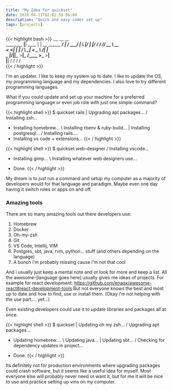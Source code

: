 ```yaml
---
title: "My Idea for quickset"
date: 2020-04-11T02:02:58-06:00
description: "Quick and easy coder set up"
tags: [projects]
---
```



{{< highlight bash >}}
             .__        __                   __   
  ________ __|__| ____ |  | __  ______ _____/  |_ 
 / ____/  |  \  |/ ___\|  |/ / /  ___// __ \   __\
< <_|  |  |  /  \  \___|    <  \___ \\  ___/|  |  
 \__   |____/|__|\___  >__|_ \/____  >\___  >__|  
    |__|             \/     \/     \/     \/      
{{< / highlight >}}

I'm an updater.  I like to keep my system up to date.  I like to update the OS, my programming language and my dependencies.  I also love to try different programming languages.

What if you could update and set up your machine for a preferred programming language or even job role with just one simple command?

{{< highlight shell >}}
$ quickset rails
| Upgrading apt packages...
/ Installing zsh...
- Installing homebrew...
\ Installing rbenv & ruby-build...
| Installing postgresql...
/ Installing rails....
- Installing vs code + extensions...
{{< / highlight >}}

{{< highlight shell >}}
$ quickset web-designer
/ Installing vscode...
- Installing gimp...
\ Installing whatever web designers use...
* Done.
{{< / highlight >}}

My dream is to just run a command and setup my computer as a majority of developers would for that language and paradigm.  Maybe even one day having it switch roles or apps on and off.

### Amazing tools

There are so many amazing tools out there developers use:

1. Homebrew
2. Docker
3. Oh-my-zsh
4. Git
5. VS Code, Intellij, VIM
6. Postgres, sbt, java, rvm, python... stuff (and others depending on the language)
6. A bunch i'm probably missing cause i'm not that cool

And i usually just keep a mental note and or look for more and keep a list.  All the awesome-[language goes here] usually gives me ideas of projects. For example for react development: https://github.com/enaqx/awesome-react#react-development-tools  But not everyone knows the best and most up to date and how to find, use or install them.  (Okay i'm not helping with the use part.... yet...)

Even existing developers could use it to update libraries and packages all at once.

{{< highlight shell >}}
$ quickset
| Updating oh my zsh...
/ Upgrading apt packages...
- Updating homebrew....
\ Updating java...
| Updating sbt...
/ Checking for dependency updates in project...
* Done.
{{< / highlight >}}

Its definitely not for production environments where upgrading packages could crash software, but it seems like a useful idea for myself.  Most everyone else will probably never need or want it, but for me it will be nice to use and practice setting up vms on my computer.


